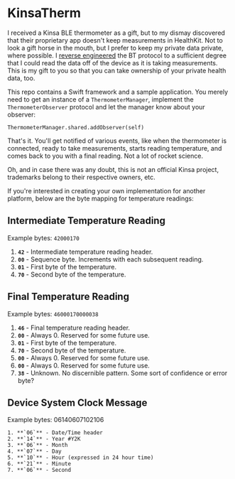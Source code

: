 # KinsaTherm

I received a Kinsa BLE thermometer as a gift, but to my dismay discovered that their proprietary app doesn't keep measurements in HealthKit.  Not to look a gift horse in the mouth, but I prefer to keep my private data private, where possible.  I [reverse engineered](https://waynehartman.com/posts/reverse-engineering-the-kinsa-smart-thermometer.html) the BT protocol to a sufficient degree that I could read the data off of the device as it is taking measurements.  This is my gift to you so that you can take ownership of your private health data, too.

This repo contains a Swift framework and a sample application.  You merely need to get an instance of a `ThermometerManager`, implement the `ThermometerObserver` protocol and let the manager know about your observer:

    ThermometerManager.shared.addObserver(self)

That's it.  You'll get notified of various events, like when the thermometer is connected, ready to take measurements, starts reading temperature, and comes back to you with a final reading.  Not a lot of rocket science.

Oh, and in case there was any doubt, this is not an official Kinsa project, trademarks belong to their respective owners, etc.

If you're interested in creating your own implementation for another platform, below are the byte mapping for temperature readings:

## Intermediate Temperature Reading

Example bytes: `42000170`

1. **`42`** - Intermediate temperature reading header.
2. **`00`** - Sequence byte.  Increments with each subsequent reading.
3. **`01`** - First byte of the temperature.
4. **`70`** - Second byte of the temperature.

## Final Temperature Reading

Example bytes: `46000170000038`  

1. **`46`** - Final temperature reading header.
2. **`00`** - Always 0. Reserved for some future use.
3. **`01`** - First byte of the temperature.
4. **`70`** - Second byte of the temperature.
5. **`00`** - Always 0. Reserved for some future use.
6. **`00`** - Always 0. Reserved for some future use.
7. **`38`** - Unknown.  No discernible pattern.  Some sort of confidence or error byte?

## Device System Clock Message

Example bytes: 06140607102106

    1. **`06`** - Date/Time header
    2. **`14`** - Year #Y2K
    3. **`06`** - Month
    4. **`07`** - Day
    5. **`10`** - Hour (expressed in 24 hour time)
    6. **`21`** - Minute
    7. **`06`** - Second


